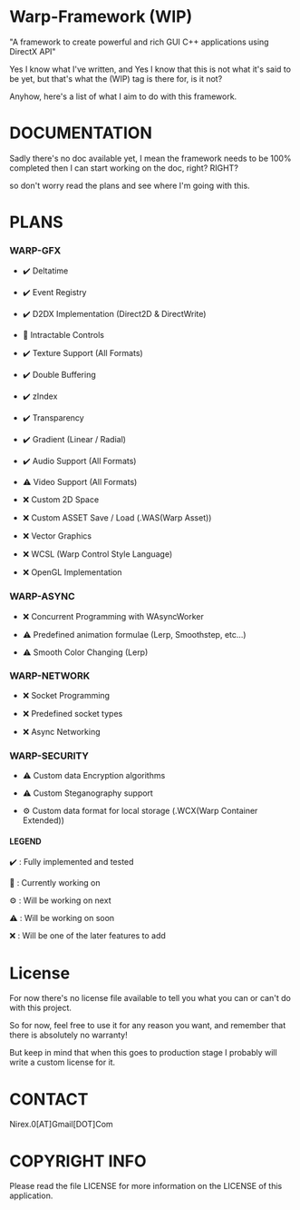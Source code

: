 # Warp-Framework (WIP)
"A framework to create powerful and rich GUI C++ applications using DirectX API"

Yes I know what I've written, and Yes I know that this is not what it's said to be yet, but that's what the (WIP) tag is there for, is it not?

Anyhow, here's a list of what I aim to do with this framework.

DOCUMENTATION
=============

Sadly there's no doc available yet, I mean the framework needs to be 100% completed then I can start working on the doc, right? RIGHT?

so don't worry read the plans and see where I'm going with this.

PLANS
=====


### WARP-GFX

- ✔️ Deltatime 

- ✔️ Event Registry

- ✔️ D2DX Implementation (Direct2D & DirectWrite)

- 🔧 Intractable Controls

- ✔️ Texture Support (All Formats)

- ✔️ Double Buffering

- ✔️ zIndex

- ✔️ Transparency

- ✔️ Gradient (Linear / Radial)

- ✔️ Audio Support (All Formats)

- ⚠️ Video Support (All Formats)

- ❌ Custom 2D Space

- ❌ Custom ASSET Save / Load (.WAS(Warp Asset))

- ❌ Vector Graphics

- ❌ WCSL (Warp Control Style Language)

- ❌ OpenGL Implementation

### WARP-ASYNC

- ❌ Concurrent Programming with WAsyncWorker

- ⚠️ Predefined animation formulae (Lerp, Smoothstep, etc...)

- ⚠️ Smooth Color Changing (Lerp)

### WARP-NETWORK

- ❌ Socket Programming

- ❌ Predefined socket types

- ❌ Async Networking

### WARP-SECURITY

- ⚠️ Custom data Encryption algorithms

- ⚠️ Custom Steganography support

- ⚙️ Custom data format for local storage (.WCX(Warp Container Extended))


#### LEGEND

✔️ : Fully implemented and tested

🔧 : Currently working on

⚙️ : Will be working on next

⚠️ : Will be working on soon

❌ : Will be one of the later features to add


License
=======

For now there's no license file available to tell you what you can or can't do with this project.

So for now, feel free to use it for any reason you want, and remember that there is absolutely no warranty!

But keep in mind that when this goes to production stage I probably will write a custom license for it.

CONTACT
=======

Nirex.0[AT]Gmail[DOT]Com

COPYRIGHT INFO
==============

Please read the file LICENSE for more information on the LICENSE of this application.


